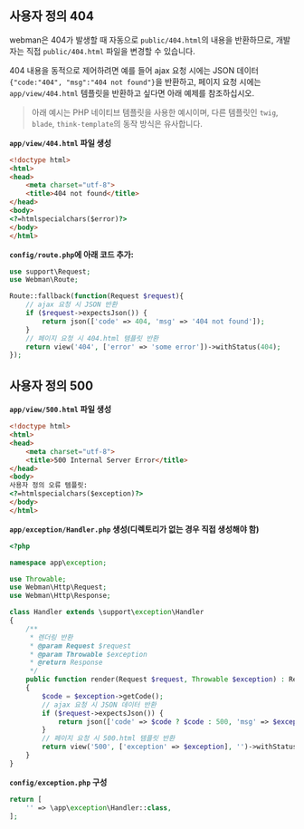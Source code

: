 ## 사용자 정의 404
webman은 404가 발생할 때 자동으로 `public/404.html`의 내용을 반환하므로, 개발자는 직접 `public/404.html` 파일을 변경할 수 있습니다.

404 내용을 동적으로 제어하려면 예를 들어 ajax 요청 시에는 JSON 데이터 `{"code:"404", "msg":"404 not found"}`을 반환하고, 페이지 요청 시에는 `app/view/404.html` 템플릿을 반환하고 싶다면 아래 예제를 참조하십시오.

> 아래 예시는 PHP 네이티브 템플릿을 사용한 예시이며, 다른 템플릿인 `twig`, `blade`, `think-template`의 동작 방식은 유사합니다.

**`app/view/404.html` 파일 생성**
```html
<!doctype html>
<html>
<head>
    <meta charset="utf-8">
    <title>404 not found</title>
</head>
<body>
<?=htmlspecialchars($error)?>
</body>
</html>
```

**`config/route.php`에 아래 코드 추가:**
```php
use support\Request;
use Webman\Route;

Route::fallback(function(Request $request){
    // ajax 요청 시 JSON 반환
    if ($request->expectsJson()) {
        return json(['code' => 404, 'msg' => '404 not found']);
    }
    // 페이지 요청 시 404.html 템플릿 반환
    return view('404', ['error' => 'some error'])->withStatus(404);
});
```

## 사용자 정의 500
**`app/view/500.html` 파일 생성**
```html
<!doctype html>
<html>
<head>
    <meta charset="utf-8">
    <title>500 Internal Server Error</title>
</head>
<body>
사용자 정의 오류 템플릿:
<?=htmlspecialchars($exception)?>
</body>
</html>
```

**`app/exception/Handler.php` 생성(디렉토리가 없는 경우 직접 생성해야 함)**
```php
<?php

namespace app\exception;

use Throwable;
use Webman\Http\Request;
use Webman\Http\Response;

class Handler extends \support\exception\Handler
{
    /**
     * 렌더링 반환
     * @param Request $request
     * @param Throwable $exception
     * @return Response
     */
    public function render(Request $request, Throwable $exception) : Response
    {
        $code = $exception->getCode();
        // ajax 요청 시 JSON 데이터 반환
        if ($request->expectsJson()) {
            return json(['code' => $code ? $code : 500, 'msg' => $exception->getMessage()]);
        }
        // 페이지 요청 시 500.html 템플릿 반환
        return view('500', ['exception' => $exception], '')->withStatus(500);
    }
}
```

**`config/exception.php` 구성**
```php
return [
    '' => \app\exception\Handler::class,
];
```
